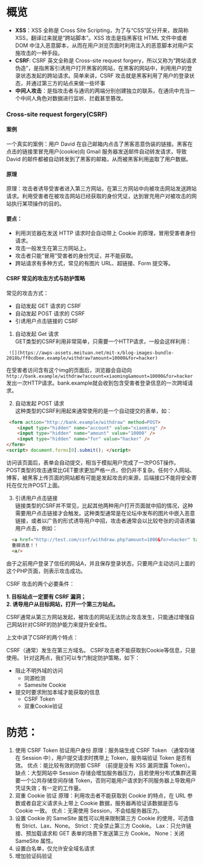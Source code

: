 # 概览

- **XSS**：XSS 全称是 Cross Site Scripting，为了与“CSS”区分开来，故简称 XSS，翻译过来就是“跨站脚本”。XSS 攻击是指黑客往 HTML 文件中或者 DOM 中注入恶意脚本，从而在用户浏览页面时利用注入的恶意脚本对用户实施攻击的一种手段。
- **CSRF**: CSRF 英文全称是 Cross-site request forgery，所以又称为“跨站请求伪造”，是指黑客引诱用户打开黑客的网站，在黑客的网站中，利用用户的登录状态发起的跨站请求。简单来讲，CSRF 攻击就是黑客利用了用户的登录状态，并通过第三方的站点来做一些坏事
- **中间人攻击**：是指攻击者与通讯的两端分别创建独立的联系，在通讯中充当一个中间人角色对数据进行监听、拦截甚至篡改。

### Cross-site request forgery(CSRF)

#### 案例
一个真实的案例：用户 David 在自己邮箱内点击了黑客恶意伪装的链接。黑客在点击的链接里冒充用户(cookie)向 Gmail 服务器发送邮件自动转发请求，导致 David 的邮件都被自动转发到了黑客的邮箱，从而被黑客利用盗取了用户数据。

#### 原理
原理：攻击者诱导受害者进入第三方网站，在第三方网站中向被攻击网站发送跨站请求。利用受害者在被攻击网站已经获取的身份凭证，达到冒充用户对被攻击的网站执行某项操作的目的。

#### 要点：
- 利用浏览器在发送 HTTP 请求时会自动带上 Cookie 的原理，冒用受害者身份请求。
- 攻击一般发生在第三方网站上。
- 攻击者只能“冒用”受害者的身份凭证，并不能获取。
- 跨站请求有多种方式，常见的有图片 URL、超链接、Form 提交等。

#### CSRF 常见的攻击方式与防护策略
常见的攻击方式：  
* 自动发起 GET 请求的 CSRF
* 自动发起 POST 请求的 CSRF
* 引诱用户点击链接的 CSRF

1. 自动发起 Get 请求  
GET类型的CSRF利用非常简单，只需要一个HTTP请求，一般会这样利用：
```
 ![](https://awps-assets.meituan.net/mit-x/blog-images-bundle-2018b/ff0cdbee.example/withdraw?amount=10000&for=hacker)
```
在受害者访问含有这个img的页面后，浏览器会自动向`http://bank.example/withdraw?account=xiaoming&amount=10000&for=hacker`发出一次HTTP请求。bank.example就会收到包含受害者登录信息的一次跨域请求。

2. 自动发起 POST 请求  
这种类型的CSRF利用起来通常使用的是一个自动提交的表单，如：
```html
 <form action="http://bank.example/withdraw" method=POST>
    <input type="hidden" name="account" value="xiaoming" />
    <input type="hidden" name="amount" value="10000" />
    <input type="hidden" name="for" value="hacker" />
</form>
<script> document.forms[0].submit(); </script>
```
访问该页面后，表单会自动提交，相当于模拟用户完成了一次POST操作。  
POST类型的攻击通常比GET要求更加严格一点，但仍并不复杂。任何个人网站、博客，被黑客上传页面的网站都有可能是发起攻击的来源，后端接口不能将安全寄托在仅允许POST上面。

3. 引诱用户点击链接  
链接类型的CSRF并不常见，比起其他两种用户打开页面就中招的情况，这种需要用户点击链接才会触发。这种类型通常是在论坛中发布的图片中嵌入恶意链接，或者以广告的形式诱导用户中招，攻击者通常会以比较夸张的词语诱骗用户点击，例如：
```html
  <a href="http://test.com/csrf/withdraw.php?amount=1000&for=hacker" taget="_blank">
  重磅消息！！
  <a/>
```
由于之前用户登录了信任的网站A，并且保存登录状态，只要用户主动访问上面的这个PHP页面，则表示攻击成功。


CSRF 攻击的两个必要条件：  

**1. 目标站点一定要有 CSRF 漏洞；**  
**2. 诱导用户从目标网站，打开一个第三方站点。**

CSRF通常从第三方网站发起，被攻击的网站无法防止攻击发生，只能通过增强自己网站针对CSRF的防护能力来提升安全性。

上文中讲了CSRF的两个特点：

CSRF（通常）发生在第三方域名。
CSRF攻击者不能获取到Cookie等信息，只是使用。
针对这两点，我们可以专门制定防护策略，如下：

* 阻止不明外域的访问
  * 同源检测
  * Samesite Cookie
* 提交时要求附加本域才能获取的信息
  * CSRF Token
  * 双重Cookie验证
# 防范：

1. 使用 CSRF Token 验证用户身份
原理：服务端生成 CSRF Token （通常存储在 Session 中），用户提交请求时携带上 Token，服务端验证 Token 是否有效。
优点：能比较有效的防御 CSRF （前提是没有 XSS 漏洞泄露 Token）。
缺点：大型网站中 Session 存储会增加服务器压力，且若使用分布式集群还需要一个公共存储空间存储 Token，否则可能用户请求到不同服务器上导致用户凭证失效；有一定的工作量。
2. 双重 Cookie 验证
原理：利用攻击者不能获取到 Cookie 的特点，在 URL 参数或者自定义请求头上带上 Cookie 数据，服务器再验证该数据是否与 Cookie 一致。
优点：无需使用 Session，不会给服务器压力。
3. 设置 Cookie 的 SameSite 属性可以用来限制第三方 Cookie 的使用，可选值有 Strict、Lax、None。
Strict：完全禁止第三方 Cookie。
Lax：只允许链接、预加载请求和 GET 表单的场景下发送第三方 Cookie。
None：关闭 SameSite 属性。
4. 设置白名单，仅允许安全域名请求
5. 增加验证码验证
